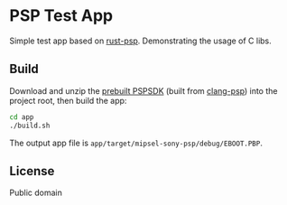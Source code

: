 # PSP Test App
Simple test app based on [rust-psp](https://github.com/overdrivenpotato/rust-psp). Demonstrating the usage of C libs.

## Build
Download and unzip the [prebuilt PSPSDK](https://github.com/doodlewind/psp-test-app/releases/download/sdk/mipsel-sony-psp.zip) (built from [clang-psp](https://github.com/pspdev/clang-psp)) into the project root, then build the app:

``` sh
cd app
./build.sh
```

The output app file is `app/target/mipsel-sony-psp/debug/EBOOT.PBP`.

## License
Public domain
